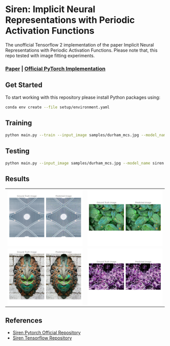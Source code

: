 # Siren: Implicit Neural Representations with Periodic Activation Functions

The unofficial Tensorflow 2 implementation of the paper Implicit Neural Representations with Periodic Activation Functions. Please note that, this repo tested with image fitting experiments.

### [Paper](https://arxiv.org/abs/2006.09661) | [Official PyTorch Implementation](https://github.com/vsitzmann/siren)


## Get Started
To start working with this repository please install Python packages using:

```sh
conda env create --file setup/environment.yaml
```

## Training
```sh
python main.py --train --input_image samples/durham_mcs.jpg --model_name siren --output_dir results/durham_mcs,
```

## Testing

```sh
python main.py --input_image samples/durham_mcs.jpg --model_name siren --output_dir results/durham_mcs/
```

## Results

|   |   |
|---|---|
| ![](/results/istanbul_airport.png) | ![](/results/leaves.png)    |
| ![](/results/face.png)   |![](/results/stone_nsm.png)   |



## References

- [Siren Pytorch Official Repository](https://github.com/vsitzmann/siren/)
- [Siren Tensorflow Repository](https://github.com/titu1994/tf_SIREN)


